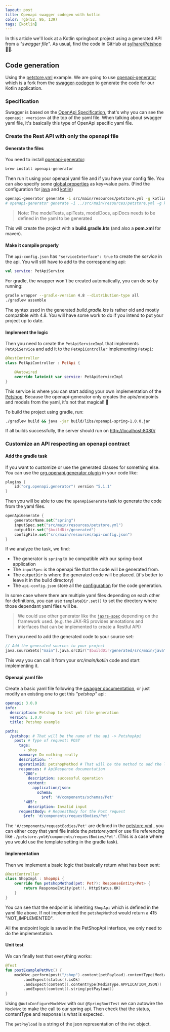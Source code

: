 ```yaml
---
layout: post 
title: Openapi swagger codegen with kotlin 
color: rgb(52, 86, 139)
tags: [kotlin]
---
```


In this article we'll look at a Kotlin springboot project using a generated API from a _"swagger file"_. As usual, find the
code in GitHub at [sylhare/Petshop](https://github.com/sylhare/Petshop) 🐶🛒.

## Code generation

Using
the [petstore.yml](https://raw.githubusercontent.com/openapitools/openapi-generator/master/modules/openapi-generator/src/test/resources/3_0/petstore.yaml)
example. We are going to use [openapi-generator](https://github.com/OpenAPITools/openapi-generator) which is a fork from
the [swagger-codegen](https://swagger.io/tools/swagger-codegen/)
to generate the code for our Kotlin application.

### Specification

Swagger is based on the [OpenApi Specification](https://github.com/OAI/OpenAPI-Specification/blob/main/versions/2.0.md),
that's why you can see the `openapi: <version>` at the top of the yaml file. When talking about swagger yaml file, it's
basically this type of OpenApi specific yaml file.

### Create the Rest API with only the openapi file

#### Generate the files

You need to install [openapi-generator](https://github.com/OpenAPITools/openapi-generator):

```bash
brew install openapi-generator
```

Then run it using your openapi yaml file and if you have your config file. You can also specify
some [global properties](https://openapi-generator.tech/docs/globals/#available-global-properties) as key=value pairs.
(Find the configuration for [java](https://openapi-generator.tech/docs/generators/java/)
and [kotlin](https://openapi-generator.tech/docs/generators/kotlin/))

```bash
openapi-generator generate -i src/main/resources/petstore.yml -g kotlin-spring  --config src/main/resources/api-config.json
# openapi-generator generate -i ../src/main/resources/petstore.yml -g kotlin-spring  --config ../src/main/resources/api-config.json --global-property apiTests=true,modelTests=true,apiDocs=true,modelDocs=true
```

> Note: The modelTests, apiTests, modelDocs, apiDocs needs to be defined in the yaml to be generated

This will create the project with a **build.gradle.kts** (and also a **pom.xml** for maven). 

#### Make it compile properly

The `api-config.json` has `"serviceInterface": true` to create the _service_ in the api. 
You will still have to add to the corresponding api:

```kotlin
val service: PetApiService
```

For gradle, the wrapper won't be created automatically, you can do so by running:

```bash
gradle wrapper --gradle-version 4.8 --distribution-type all
./gradlew assemble
```

The syntax used in the generated _build.gradle.kts_ is rather old and mostly compatible with 4.8. You will have some
work to do if you intend to put your project up to date.

#### Implement the logic

Then you need to create the `PetApiServiceImpl` that implements `PetApiService` and add it to the `PetApiController`
implementing `PetApi`:

```kotlin
@RestController
class PetApiController : PetApi {

    @Autowired
    override lateinit var service: PetApiServiceImpl
}
```

This service is where you can start adding your own implementation of the [Petshop](https://github.com/sylhare/Petshop).
Because the openapi-generator only creates the apis/endpoints and models from the yaml, it's not that magical! 🧙‍

To build the project using gradle, run:

```bash
./gradlew build && java -jar build/libs/openapi-spring-1.0.0.jar
```

If all builds successfully, the server should run on [http://localhost:8080/](http://localhost:8080/)

### Customize an API respecting an openapi contract

#### Add the gradle task

If you want to customize or use the generated classes for something else. You can use
the [org.openapi.generator plugin](https://openapi-generator.tech/docs/plugins/) in your code like:

```kotlin
plugins {
    id("org.openapi.generator") version "5.1.1"
}
```

Then you will be able to use the `openApiGenerate` task to generate the code from the yaml files.

```kotlin
openApiGenerate {
    generatorName.set("spring")
    inputSpec.set("src/main/resources/petstore.yml")
    outputDir.set("$buildDir/generated")
    configFile.set("src/main/resources/api-config.json")
}
```

If we analyze the task, we find:

- The generator is `spring` to be compatible with our spring-boot application
- The `inputSpec` is the openapi file that the code will be generated from.
- The `outputDir` is where the generated code will be placed. (it's better to leave it in the build directory)
- The `api-config.json` store all the [configuration](https://openapi-generator.tech/docs/generators/jaxrs-spec/) for
  the code generation.

In some case where there are multiple yaml files depending on each other for definitions, you can
use `templateDir.set()`
to set the directory where those dependant yaml files will be.

> We could use other generator like the [`jaxrs-spec`](https://en.wikipedia.org/wiki/Jakarta_RESTful_Web_Services) depending on the framework used.
(e.g. the JAX-RS provides annotations and interfaces that can be implemented to create a Restful API)

Then you need to add the generated code to your source set:

```kotlin
// Add the generated sources to your project
java.sourceSets["main"].java.srcDir("$buildDir/generated/src/main/java")
```

This way you can call it from your _src/main/kotlin_ code and start implementing it.

#### Openapi yaml file

Create a basic yaml file following the [swagger documentation](https://swagger.io/docs/specification/basic-structure/),
or just modify an existing one to get this _"petshop"_ api:

```yaml
openapi: 3.0.0
info:
  description: Petshop to test yml file generation
  version: 1.0.0
  title: Petshop example

paths:
  /petshop: # That will be the name of the api -> PetshopApi
    post: # Type of request: POST
      tags:
        - shop
      summary: Do nothing really
      description: ''
      operationId: petshopMethod # That will be the method to add the logic
      responses: # ApiResponse documentation 
        '200':
          description: successful operation
          content:
            application/json:
              schema:
                $ref: '#/components/schemas/Pet'
        '405':
          description: Invalid input
      requestBody: # RequestBody for the Post request
        $ref: '#/components/requestBodies/Pet'
```

The `'#/components/requestBodies/Pet'` are defined in
the [petstore.yml](https://raw.githubusercontent.com/openapitools/openapi-generator/master/modules/openapi-generator/src/test/resources/3_0/petstore.yaml)
, you can either copy that yaml file inside the _petstore.yaml_ or use file referencing
like `./petstore.yml#/components/requestBodies/Pet'`.
(This is a case where you would use the template setting in the gradle task).

#### Implementation

Then we implement a basic logic that basically return what has been sent:

```kotlin
@RestController
class ShopImpl : ShopApi {
    override fun petshopMethod(pet: Pet?): ResponseEntity<Pet> {
        return ResponseEntity(pet!!, HttpStatus.OK)
    }
}
```

You can see that the endpoint is inheriting `ShopApi` which is defined in the yaml file above.
If not implemented the `petshopMethod` would return a 415 "NOT_IMPLEMENTED". 

All the endpoint logic is saved in the PetShopApi interface, we only need to do the implementation. 

#### Unit test

We can finally test that everything works:

```kotlin
@Test
fun postExamplePetMvc() {
    mockMvc.perform(post("/shop").content(petPayload).contentType(MediaType.APPLICATION_JSON))
        .andExpect(status().isOk)
        .andExpect(content().contentType(MediaType.APPLICATION_JSON))
        .andExpect(content().string(petPayload))
}
```

Using `@AutoConfigureMockMvc` with our `@SpringBootTest` we can autowire the `MockMvc` to make the call to our spring
api. Then check that the status, contentType and response is what is expected.

The `petPayload` is a string of the json representation of the `Pet` object. 
